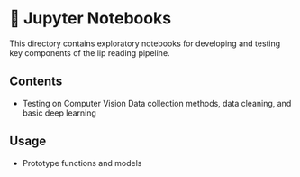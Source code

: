 # 📓 Jupyter Notebooks

This directory contains exploratory notebooks for developing and testing key components of the lip reading pipeline.

## Contents

- Testing on Computer Vision Data collection methods, data cleaning, and basic deep learning

## Usage
 
- Prototype functions and models